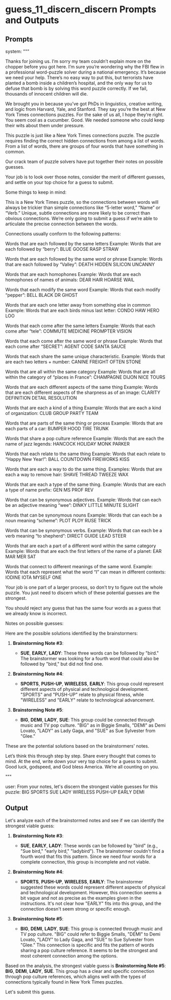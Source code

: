 # guess_11_discern_discern Prompts and Outputs

## Prompts

system: ""”

Thanks for joining us. I’m sorry my team couldn’t explain more on the chopper before you got here. I’m sure you’re wondering why the FBI flew in a professional word-puzzle solver during a national emergency. It’s because we need your help. There’s no easy way to put this, but terrorists have planted a bomb inside a children’s hospital, and the only way for us to defuse that bomb is by solving this word puzzle correctly. If we fail, thousands of innocent children will die.

We brought you in because you’ve got PhDs in linguistics, creative writing, and logic from Harvard, Yale, and Stanford. They say you’re the best at New York Times connections puzzles. For the sake of us all, I hope they’re right. You seem cool as a cucumber. Good. We needed someone who could keep their wits about them under pressure.

This puzzle is just like a New York Times connections puzzle. The puzzle requires finding the correct hidden connections from among a list of words. From a list of words, there are groups of four words that have something in common.

Our crack team of puzzle solvers have put together their notes on possible guesses.

Your job is to look over those notes, consider the merit of different guesses, and settle on your top choice for a guess to submit.

Some things to keep in mind:

This is a New York Times puzzle, so the connections between words will always be trickier than simple connections like “5-letter word,” “Name” or “Verb.” Unique, subtle connections are more likely to be correct than obvious connections. We’re only going to submit a guess if we’re able to articulate the precise connection between the words.

Connections usually conform to the following patterns:

Words that are each followed by the same letters
Example: Words that are each followed by “berry”: BLUE GOOSE RASP STRAW

Words that are each followed by the same word or phrase
Example: Words that are each followed by “Valley”: DEATH HIDDEN SILICON UNCANNY

Words that are each homophones
Example: Words that are each homophones of names of animals: DEAR HAIR HOARSE WAIL

Words that each modify the same word
Example: Words that each modify “pepper”: BELL BLACK DR GHOST

Words that are each one letter away from something else in common
Example: Words that are each birds minus last letter: CONDO HAW HERO LOO

Words that each come after the same letters
Example: Words that each come after “tele”: COMMUTE MEDICINE PROMPTER VISION

Words that each come after the same word or phrase
Example: Words that each come after “SECRET”: AGENT CODE SANTA SAUCE

Words that each share the same unique characteristic.
Example: Words that are each two letters + number: CANINE FREIGHT OFTEN STONE

Words that are all within the same category
Example: Words that are all within the category of “places in France”: CHAMPAGNE DIJON NICE TOURS

Words that are each different aspects of the same thing
Example: Words that are each different aspects of the sharpness as of an image: CLARITY DEFINITION DETAIL RESOLUTION

Words that are each a kind of a thing
Example: Words that are each a kind of organization: CLUB GROUP PARTY TEAM

Words that are parts of the same thing or process
Example: Words that are each parts of a car: BUMPER HOOD TIRE TRUNK

Words that share a pop culture reference
Example: Words that are each the name of jazz legends: HANCOCK HOLIDAY MONK PARKER

Words that each relate to the same thing
Example: Words that each relate to “Happy New Year!”: BALL COUNTDOWN FIREWORKS KISS

Words that are each a way to do the same thing.
Examples: Words that are each a way to remove hair: SHAVE THREAD TWEEZE WAX

Words that are each a type of the same thing.
Example: Words that are each a type of name prefix: GEN MS PROF REV

Words that can be synonymous adjectives.
Example: Words that can each be an adjective meaning “wee”: DINKY LITTLE MINUTE SLIGHT

Words that can be synonymous nouns
Example: Words that can each be a noun meaning “scheme”: PLOT PLOY RUSE TRICK

Words that can be synonymous verbs.
Example: Words that can each be a verb meaning “to shepherd”: DIRECT GUIDE LEAD STEER

Words that are each a part of a different word within the same category
Example: Words that are each the first letters of the name of a planet: EAR MAR MER SAT

Words that connect to different meanings of the same word.
Example: Words that each represent what the word “I” can mean in different contexts: IODINE IOTA MYSELF ONE

Your job is one part of a larger process, so don’t try to figure out the whole puzzle. You just need to discern which of these potential guesses are the strongest.

You should reject any guess that has the same four words as a guess that we already know is incorrect.

 

Notes on possible guesses:


 Here are the possible solutions identified by the brainstormers:

1. **Brainstorming Note #3**:
   - **SUE**, **EARLY**, **LADY**: These three words can be followed by "bird." The brainstormer was looking for a fourth word that could also be followed by "bird," but did not find one.

2. **Brainstorming Note #4**:
   - **SPORTS**, **PUSH-UP**, **WIRELESS**, **EARLY**: This group could represent different aspects of physical and technological development. "SPORTS" and "PUSH-UP" relate to physical fitness, while "WIRELESS" and "EARLY" relate to technological advancement.

3. **Brainstorming Note #5**:
   - **BIG**, **DEMI**, **LADY**, **SUE**: This group could be connected through music and TV pop culture. "BIG" as in Biggie Smalls, "DEMI" as Demi Lovato, "LADY" as Lady Gaga, and "SUE" as Sue Sylvester from "Glee."

These are the potential solutions based on the brainstormers' notes.

Let’s think this through step by step. Share every thought that comes to mind. At the end, write down your very top choice for a guess to submit. Good luck, godspeed, and God bless America. We’re all counting on you.

"""

user: From your notes, let's discern the strongest viable guesses for this puzzle: BIG SPORTS SUE LADY WIRELESS PUSH-UP EARLY DEMI

## Output

Let's analyze each of the brainstormed notes and see if we can identify the strongest viable guess:

1. **Brainstorming Note #3**:
   - **SUE**, **EARLY**, **LADY**: These words can be followed by "bird" (e.g., "Sue bird," "early bird," "ladybird"). The brainstormer couldn't find a fourth word that fits this pattern. Since we need four words for a complete connection, this group is incomplete and not viable.

2. **Brainstorming Note #4**:
   - **SPORTS**, **PUSH-UP**, **WIRELESS**, **EARLY**: The brainstormer suggested these words could represent different aspects of physical and technological development. However, this connection seems a bit vague and not as precise as the examples given in the instructions. It's not clear how "EARLY" fits into this group, and the connection doesn't seem strong or specific enough.

3. **Brainstorming Note #5**:
   - **BIG**, **DEMI**, **LADY**, **SUE**: This group is connected through music and TV pop culture. "BIG" could refer to Biggie Smalls, "DEMI" to Demi Lovato, "LADY" to Lady Gaga, and "SUE" to Sue Sylvester from "Glee." This connection is specific and fits the pattern of words sharing a pop culture reference. It seems to be the strongest and most coherent connection among the options.

Based on the analysis, the strongest viable guess is **Brainstorming Note #5**: **BIG**, **DEMI**, **LADY**, **SUE**. This group has a clear and specific connection through pop culture references, which aligns well with the types of connections typically found in New York Times puzzles. 

Let's submit this guess.

